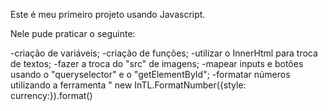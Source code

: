 Este é meu primeiro projeto usando Javascript.

Nele pude praticar o seguinte:

-criação de variáveis;
-criação de funções;
-utilizar o InnerHtml para troca de textos;
-fazer a troca do "src" de imagens;
-mapear inputs e botões usando o "queryselector" e o "getElementById";
-formatar números utilizando a ferramenta " new InTL.FormatNumber({style: currency:}).format() 